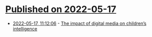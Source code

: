 # [Published on 2022-05-17](index.md)

* [2022-05-17, 11:12:06](https://news.ycombinator.com/item?id=31408726) - [The impact of digital media on children’s intelligence](https://www.nature.com/articles/s41598-022-11341-2)
